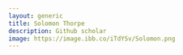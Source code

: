 ```yaml
---
layout: generic
title: Solomon Thorpe
description: Github scholar
image: https://image.ibb.co/iTdYSv/Solomon.png
---
```

